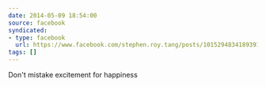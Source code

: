 ```yaml
---
date: 2014-05-09 18:54:00
source: facebook
syndicated:
- type: facebook
  url: https://www.facebook.com/stephen.roy.tang/posts/10152948341893912
tags: []
---
```


Don't mistake excitement for happiness